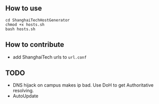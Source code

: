 ## How to use

```shell
cd ShanghaiTechHostGenerator
chmod +x hosts.sh
bash hosts.sh
```

## How to contribute
- add ShanghaiTech urls to `url.conf`

## TODO
- DNS hijack on campus makes ip bad. Use DoH to get Authoritative resolving.
- AutoUpdate
